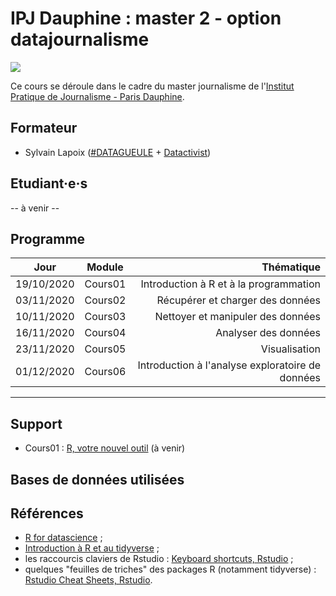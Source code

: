 # IPJ Dauphine : master 2 - option datajournalisme

![](https://www.ipj.eu/wp-content/uploads/2019/03/Logo-IPJ-2019.png)

Ce cours se déroule dans le cadre du master journalisme de l'[Institut Pratique de Journalisme - Paris Dauphine](https://www.ipj.eu/).

## Formateur
* Sylvain Lapoix ([#DATAGUEULE](https://www.youtube.com/user/datagueule) + [Datactivist](https://datactivist.coop/))

## Etudiant·e·s

-- à venir --

## Programme


| Jour | Module | Thématique | 
| :-----: | :-----: |  -----: | 
| 19/10/2020 | Cours01 | Introduction à R et à la programmation | 
| 03/11/2020 | Cours02 | Récupérer et charger des données | 
| 10/11/2020 | Cours03 | Nettoyer et manipuler des données | 
| 16/11/2020 | Cours04 | Analyser des données | 
| 23/11/2020 | Cours05 | Visualisation | 
| 01/12/2020 | Cours06 | Introduction à l'analyse exploratoire de données | 

------

## Support

* Cours01 : [R, votre nouvel outil]() (à venir)

## Bases de données utilisées

## Références

* [R for datascience](https://r4ds.had.co.nz/) ;
* [Introduction à R et au tidyverse](https://juba.github.io/tidyverse/) ;
* les raccourcis claviers de Rstudio : [Keyboard shortcuts, Rstudio](https://support.rstudio.com/hc/en-us/articles/200711853-Keyboard-Shortcuts) ;
* quelques "feuilles de triches" des packages R (notamment tidyverse) : [Rstudio Cheat Sheets, Rstudio](https://rstudio.com/resources/cheatsheets/).
